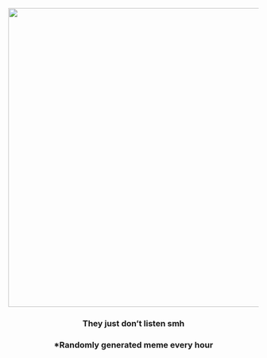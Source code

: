 <p align="center">
        <img src="https://i.redd.it/tmczcy5ioxh91.jpg" width="600" height="600">
        </p>
        <h3 align="center">They just don’t listen smh</h3>
        <h3 align="center">*Randomly generated meme every hour</h3>
    